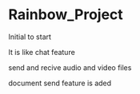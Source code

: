 # Rainbow_Project
Initial to start

It is like chat feature

send and recive audio and video files

document send feature is aded
